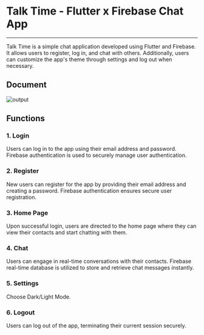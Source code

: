 # Talk Time - Flutter x Firebase Chat App

---

Talk Time is a simple chat application developed using Flutter and Firebase. It allows users to register, log in, and chat with others. Additionally, users can customize the app's theme through settings and log out when necessary.

## Document

![output](doc.png)

## Functions

### 1. Login

Users can log in to the app using their email address and password. Firebase authentication is used to securely manage user authentication.

### 2. Register

New users can register for the app by providing their email address and creating a password. Firebase authentication ensures secure user registration.

### 3. Home Page

Upon successful login, users are directed to the home page where they can view their contacts and start chatting with them.

### 4. Chat

Users can engage in real-time conversations with their contacts. Firebase real-time database is utilized to store and retrieve chat messages instantly.

### 5. Settings

Choose Dark/Light Mode.

### 6. Logout

Users can log out of the app, terminating their current session securely.
